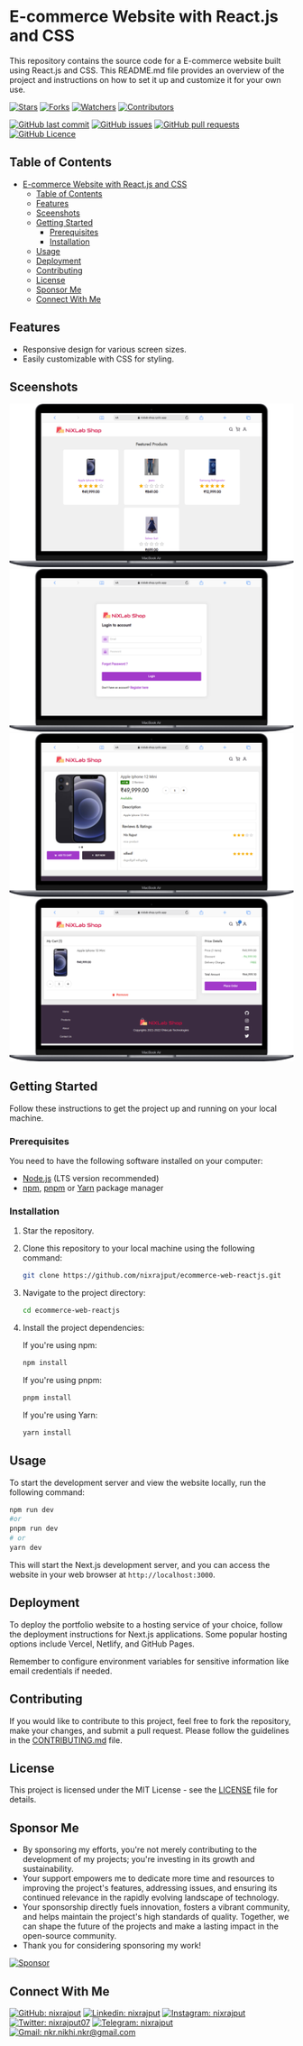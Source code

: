 # E-commerce Website with React.js and CSS

This repository contains the source code for a E-commerce website built using React.js and CSS. This README.md file provides an overview of the project and instructions on how to set it up and customize it for your own use.

[![Stars](https://img.shields.io/github/stars/nixrajput/ecommerce-web-reactjs?label=Stars&style=flat)][repo]
[![Forks](https://img.shields.io/github/forks/nixrajput/ecommerce-web-reactjs?label=Forks&style=flat)][repo]
[![Watchers](https://img.shields.io/github/watchers/nixrajput/ecommerce-web-reactjs?label=Watchers&style=flat)][repo]
[![Contributors](https://img.shields.io/github/contributors/nixrajput/ecommerce-web-reactjs?label=Contributors&style=flat)][repo]

[![GitHub last commit](https://img.shields.io/github/last-commit/nixrajput/ecommerce-web-reactjs?label=Last+Commit&style=flat)][repo]
[![GitHub issues](https://img.shields.io/github/issues/nixrajput/ecommerce-web-reactjs?label=Issues&style=flat)][issues]
[![GitHub pull requests](https://img.shields.io/github/issues-pr/nixrajput/ecommerce-web-reactjs?label=Pull+Requests&style=flat)][pulls]
[![GitHub Licence](https://img.shields.io/github/license/nixrajput/ecommerce-web-reactjs?label=Licence&style=flat)][license]

## Table of Contents

- [E-commerce Website with React.js and CSS](#e-commerce-website-with-reactjs-and-css)
  - [Table of Contents](#table-of-contents)
  - [Features](#features)
  - [Sceenshots](#sceenshots)
  - [Getting Started](#getting-started)
    - [Prerequisites](#prerequisites)
    - [Installation](#installation)
  - [Usage](#usage)
  - [Deployment](#deployment)
  - [Contributing](#contributing)
  - [License](#license)
  - [Sponsor Me](#sponsor-me)
  - [Connect With Me](#connect-with-me)

## Features

- Responsive design for various screen sizes.
- Easily customizable with CSS for styling.

## Sceenshots

![Screenshot 1](/screenshots/ecomm-1.png)
![Screenshot 2](/screenshots/ecomm-4.png)
![Screenshot 2](/screenshots/ecomm-2.png)
![Screenshot 2](/screenshots/ecomm-3.png)

## Getting Started

Follow these instructions to get the project up and running on your local machine.

### Prerequisites

You need to have the following software installed on your computer:

- [Node.js](https://nodejs.org/) (LTS version recommended)
- [npm](https://www.npmjs.com/), [pnpm](https://pnpm.io/) or [Yarn](https://yarnpkg.com/) package manager

### Installation

1. Star the repository.

2. Clone this repository to your local machine using the following command:

   ```bash
   git clone https://github.com/nixrajput/ecommerce-web-reactjs.git
   ```

3. Navigate to the project directory:

   ```bash
   cd ecommerce-web-reactjs
   ```

4. Install the project dependencies:

   If you're using npm:

   ```bash
   npm install
   ```

   If you're using pnpm:

   ```bash
   pnpm install
   ```

   If you're using Yarn:

   ```bash
   yarn install
   ```

## Usage

To start the development server and view the website locally, run the following command:

```bash
npm run dev
#or
pnpm run dev
# or
yarn dev
```

This will start the Next.js development server, and you can access the website in your web browser at `http://localhost:3000`.

## Deployment

To deploy the portfolio website to a hosting service of your choice, follow the deployment instructions for Next.js applications. Some popular hosting options include Vercel, Netlify, and GitHub Pages.

Remember to configure environment variables for sensitive information like email credentials if needed.

## Contributing

If you would like to contribute to this project, feel free to fork the repository, make your changes, and submit a pull request. Please follow the guidelines in the [CONTRIBUTING.md](CONTRIBUTING.md) file.

## License

This project is licensed under the MIT License - see the [LICENSE](LICENSE) file for details.

## Sponsor Me

- By sponsoring my efforts, you're not merely contributing to the development of my projects; you're investing in its growth and sustainability.
- Your support empowers me to dedicate more time and resources to improving the project's features, addressing issues, and ensuring its continued relevance in the rapidly evolving landscape of technology.
- Your sponsorship directly fuels innovation, fosters a vibrant community, and helps maintain the project's high standards of quality. Together, we can shape the future of the projects and make a lasting impact in the open-source community.
- Thank you for considering sponsoring my work!

[![Sponsor](https://img.shields.io/static/v1?label=Sponsor&message=%E2%9D%A4&logo=GitHub&color=%23fe8e86)](https://github.com/sponsors/nixrajput)

## Connect With Me

[![GitHub: nixrajput](https://img.shields.io/badge/nixrajput-EFF7F6?logo=GitHub&logoColor=333&link=https://www.github.com/nixrajput)][github]
[![Linkedin: nixrajput](https://img.shields.io/badge/nixrajput-EFF7F6?logo=LinkedIn&logoColor=blue&link=https://www.linkedin.com/in/nixrajput)][linkedin]
[![Instagram: nixrajput](https://img.shields.io/badge/nixrajput-EFF7F6?logo=Instagram&link=https://www.instagram.com/nixrajput)][instagram]
[![Twitter: nixrajput07](https://img.shields.io/badge/nixrajput-EFF7F6?logo=X&logoColor=333&link=https://x.com/nixrajput)][twitter]
[![Telegram: nixrajput](https://img.shields.io/badge/nixrajput-EFF7F6?logo=Telegram&link=https://telegram.me/nixrajput)][telegram]
[![Gmail: nkr.nikhi.nkr@gmail.com](https://img.shields.io/badge/nkr.nikhil.nkr@gmail.com-EFF7F6?logo=Gmail&link=mailto:nkr.nikhil.nkr@gmail.com)][gmail]

[github]: https://github.com/nixrajput
[twitter]: https://twitter.com/nixrajput07
[instagram]: https://instagram.com/nixrajput
[linkedin]: https://linkedin.com/in/nixrajput
[telegram]: https://telegram.me/nixrajput
[gmail]: mailto:nkr.nikhil.nkr@gmail.com

[repo]: https://github.com/nixrajput/ecommerce-web-reactjs
[issues]: https://github.com/nixrajput/ecommerce-web-reactjs/issues
[pulls]: https://github.com/nixrajput/ecommerce-web-reactjs/pulls
[license]: https://github.com/nixrajput/ecommerce-web-reactjs/blob/master/LICENSE.md
